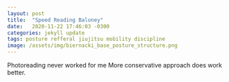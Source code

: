 ```yaml
---
layout: post
title:  "Speed Reading Baloney"
date:   2020-11-22 17:46:03 -0300
categories: jekyll update
tags: posture refferal jiujitsu mobility discipline
image: /assets/img/biernacki_base_posture_structure.png
---
```


Photoreading never worked for me
More conservative approach does work better.
